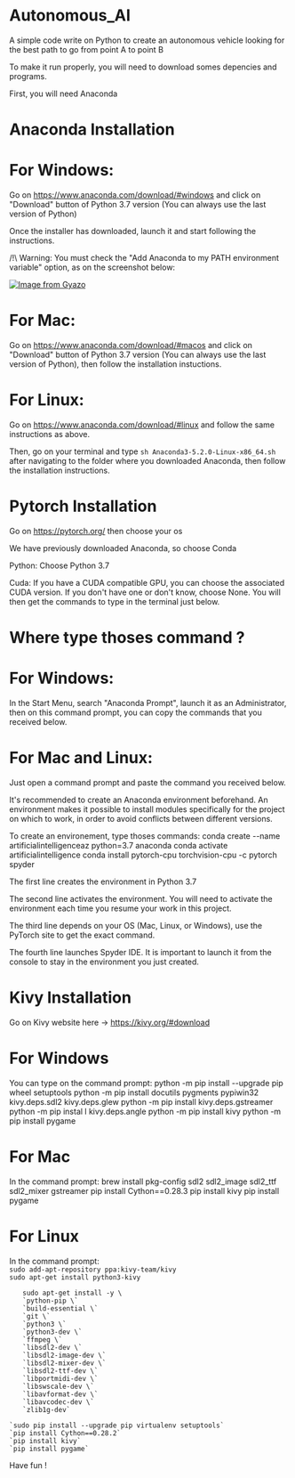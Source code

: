 # Autonomous_AI
A simple code write on Python to create an autonomous vehicle looking for the best path to go from point A to point B

To make it run properly, you will need to download somes depencies and programs.

First, you will need Anaconda
# Anaconda Installation
# For Windows:
    
Go on https://www.anaconda.com/download/#windows and click on "Download" button of Python 3.7 version (You can always use the last version of Python)

Once the installer has downloaded, launch it and start following the instructions.

/!\ Warning: You must check the "Add Anaconda to my PATH environment variable" option, as on the screenshot below:

[![Image from Gyazo](https://i.gyazo.com/f1384162ea68b95b6186a1f0d4272a19.png)](https://gyazo.com/f1384162ea68b95b6186a1f0d4272a19)

# For Mac:

Go on https://www.anaconda.com/download/#macos and click on "Download" button of Python 3.7 version (You can always use the last version of Python), then follow the installation instuctions.

# For Linux:

Go on https://www.anaconda.com/download/#linux and follow the same instructions as above.

Then, go on your terminal and type `sh Anaconda3-5.2.0-Linux-x86_64.sh` after navigating to the folder where you downloaded Anaconda, then follow the installation instructions.

# Pytorch Installation

Go on https://pytorch.org/ then choose your os

We have previously downloaded Anaconda, so choose Conda

Python: Choose Python 3.7

Cuda: If you have a CUDA compatible GPU, you can choose the associated CUDA version. If you don't have one or don't know, choose None.
You will then get the commands to type in the terminal just below.

# Where type thoses command ?

# For Windows:

In the Start Menu, search "Anaconda Prompt", launch it as an Administrator, then on this command prompt, you can copy the commands that you received below.

# For Mac and Linux:

Just open a command prompt and paste the command you received below.

It's recommended to create an Anaconda environment beforehand. An environment makes it possible to install modules specifically for the project on which to work, in order to avoid conflicts between different versions.

To create an environement, type thoses commands:
  conda create --name artificialintelligenceaz python=3.7 anaconda
  conda activate artificialintelligence
  conda install pytorch-cpu torchvision-cpu -c pytorch
  spyder

The first line creates the environment in Python 3.7

The second line activates the environment. You will need to activate the environment each time you resume your work in this project.

The third line depends on your OS (Mac, Linux, or Windows), use the PyTorch site to get the exact command.

The fourth line launches Spyder IDE. It is important to launch it from the console to stay in the environment you just created.

# Kivy Installation

Go on Kivy website here -> https://kivy.org/#download

# For Windows

You can type on the command prompt:
  python -m pip install --upgrade pip wheel setuptools
  python -m pip install docutils pygments pypiwin32 kivy.deps.sdl2 kivy.deps.glew
  python -m pip install kivy.deps.gstreamer
  python -m pip instal l kivy.deps.angle
  python -m pip install kivy
  python -m pip install pygame

# For Mac

In the command prompt:
  brew install pkg-config sdl2 sdl2_image sdl2_ttf sdl2_mixer gstreamer
  pip install Cython==0.28.3
  pip install kivy
  pip install pygame

# For Linux

In the command prompt:</br>
  `sudo add-apt-repository ppa:kivy-team/kivy`</br>
  `sudo apt-get install python3-kivy`</br>
  <ol>
  <code>sudo apt-get install -y \</code></br>
      <code>`python-pip \`</code></br>
      <code>`build-essential \`</code></br>
      <code>`git \`</code></br>
      <code>`python3 \`</code></br>
      <code>`python3-dev \`</code></br>
      <code>`ffmpeg \`</code></br>
      <code>`libsdl2-dev \`</code></br>
      <code>`libsdl2-image-dev \`</code></br>
      <code>`libsdl2-mixer-dev \`</code></br>
      <code>`libsdl2-ttf-dev \`</code></br>
      <code>`libportmidi-dev \`</code></br>
      <code>`libswscale-dev \`</code></br>
      <code>`libavformat-dev \`</code></br>
      <code>`libavcodec-dev \`</code></br>
      <code>`zlib1g-dev`</code></br>
   </ol>
  <code>`sudo pip install --upgrade pip virtualenv setuptools`</code></br>
  <code>`pip install Cython==0.28.2`</code></br>
  <code>`pip install kivy`</code></br>
  <code>`pip install pygame`</code></br>

Have fun !
